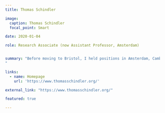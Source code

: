 ```yaml
---
title: Thomas Schindler

image:
  caption: Thomas Schindler
  focal_point: Smart

date: 2020-01-04

role: Research Associate (now Assistant Professor, Amsterdam)


summary: "Before moving to Bristol, I held positions in Amsterdam, Cambridge and Munich. I specialize in logic, metaphysics, the philosophy of language and the philosophy of mathematics, with a particular focus on deflationary theories of truth and abstract objects, and the semantic and logical paradoxes.
"

links:
  - name: Homepage
    url: 'https://www.thomasschindler.org/'

external_link: "https://www.thomasschindler.org/"

featured: true

---
```

